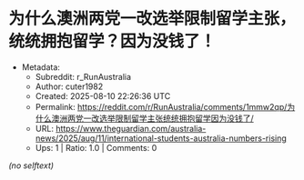 # 为什么澳洲两党一改选举限制留学主张，统统拥抱留学？因为没钱了！

- Metadata:
  - Subreddit: r_RunAustralia
  - Author: cuter1982
  - Created: 2025-08-10 22:26:36 UTC
  - Permalink: https://reddit.com/r/RunAustralia/comments/1mmw2qp/为什么澳洲两党一改选举限制留学主张统统拥抱留学因为没钱了/
  - URL: https://www.theguardian.com/australia-news/2025/aug/11/international-students-australia-numbers-rising
  - Ups: 1 | Ratio: 1.0 | Comments: 0

_(no selftext)_
